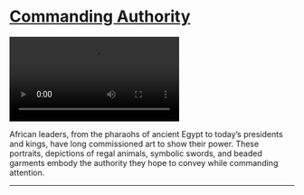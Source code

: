 # [Commanding Authority](http://artsmia.github.io/griot/#/stories/386)

<video src='http://cdn.dx.artsmia.org/videos/AfricanGalleries_CommandingAuthority_iPad.mp4'></video>

African leaders, from the pharaohs of ancient Egypt to today’s presidents and kings, have long commissioned art to show their power. These portraits, depictions of regal animals, symbolic swords, and beaded garments embody the authority they hope to convey while commanding attention.

---
